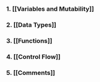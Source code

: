 
### 1.  [[Variables and Mutability]]
### 2. [[Data Types]]
### 3. [[Functions]]
### 4. [[Control Flow]]
### 5. [[Comments]]